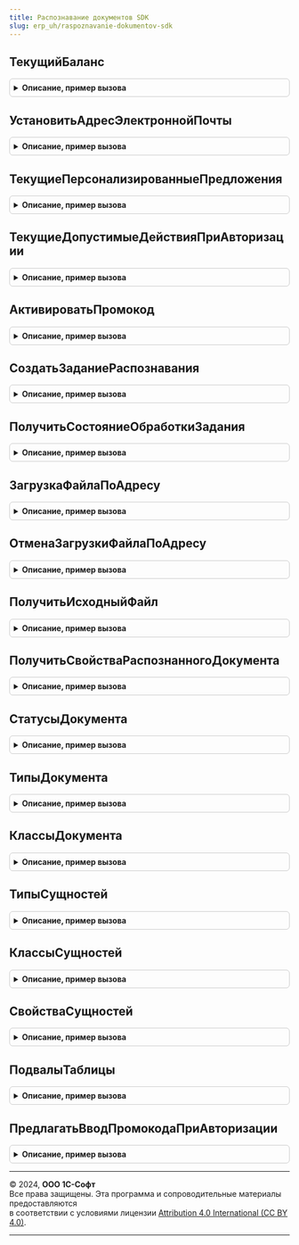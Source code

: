 ```yaml
---
title: Распознавание документов SDK
slug: erp_uh/raspoznavanie-dokumentov-sdk
---
```



## ТекущийБаланс
<details style="margin: 1em 0; padding: 0.5em; border: 1px solid #ccc; border-radius: 6px;">

<summary style="font-weight: bold; cursor: pointer;">Описание, пример вызова</summary>

```bsl

// Выполняет запрос к серверу распознавания документов для получения состояния текущего баланса.
//
// Возвращаемое значение:
//  См. РаспознаваниеДокументовSDK.КакСостояниеТекущегоБаланса.
//
Функция ТекущийБаланс() Экспорт
```

Пример вызова
```bsl
Результат = РаспознаваниеДокументовSDK.ТекущийБаланс() 
```
</details>

## УстановитьАдресЭлектроннойПочты
<details style="margin: 1em 0; padding: 0.5em; border: 1px solid #ccc; border-radius: 6px;">

<summary style="font-weight: bold; cursor: pointer;">Описание, пример вызова</summary>

```bsl

// Выполняет запрос к серверу распознавания документов для установки адреса электронной почты.
// Этот адрес будет использоваться для уведомления об активации учетной записи
// и для сообщений об изменении баланса.
//
// Параметры:
//  АдресЭлПочты - Строка - Адрес электронной почты клиента.
//
Процедура УстановитьАдресЭлектроннойПочты(АдресЭлПочты) Экспорт
```

Пример вызова
```bsl
РаспознаваниеДокументовSDK.УстановитьАдресЭлектроннойПочты(АдресЭлПочты) 
```
</details>

## ТекущиеПерсонализированныеПредложения
<details style="margin: 1em 0; padding: 0.5em; border: 1px solid #ccc; border-radius: 6px;">

<summary style="font-weight: bold; cursor: pointer;">Описание, пример вызова</summary>

```bsl

// Выполняет запрос к серверу распознавания документов для получения предложений клиенту.
//
// Параметры:
//  Пользователь - Строка - Уникальный идентификатор пользователя ИБ
//  Размещение - Строка - Код места размещения баннера
//  ЗакрытыеБаннеры - Соответствие- Список идентификаторов закрытых баннеров, Ключ - Идентификатор, Значение - Дата
//
// Возвращаемое значение:
//  См. РаспознаваниеДокументовSDK.КакПерсонализированныеПредложения.
//
Функция ТекущиеПерсонализированныеПредложения(Пользователь = Неопределено, Размещение = Неопределено, ЗакрытыеБаннеры = Неопределено) Экспорт
```

Пример вызова
```bsl
Результат = РаспознаваниеДокументовSDK.ТекущиеПерсонализированныеПредложения(Пользователь, Размещение, ЗакрытыеБаннеры);
```
</details>

## ТекущиеДопустимыеДействияПриАвторизации
<details style="margin: 1em 0; padding: 0.5em; border: 1px solid #ccc; border-radius: 6px;">

<summary style="font-weight: bold; cursor: pointer;">Описание, пример вызова</summary>

```bsl

// Выполняет запрос к серверу распознавания документов для проверки допустимых действий при авторизации.
//
// Возвращаемое значение:
//  См. РаспознаваниеДокументовSDK.КакДопустимыеДействияПриАвторизации.
//
Функция ТекущиеДопустимыеДействияПриАвторизации() Экспорт
```

Пример вызова
```bsl
Результат = РаспознаваниеДокументовSDK.ТекущиеДопустимыеДействияПриАвторизации() 
```
</details>

## АктивироватьПромокод
<details style="margin: 1em 0; padding: 0.5em; border: 1px solid #ccc; border-radius: 6px;">

<summary style="font-weight: bold; cursor: pointer;">Описание, пример вызова</summary>

```bsl

// Выполняет запрос к серверу распознавания документов для активации промокода.
//
// Параметры:
//  Промокод - Строка
//
// Возвращаемое значение:
//  См. РаспознаваниеДокументовSDK.КакРезультатАктивацииПромокода.
//
Функция АктивироватьПромокод(Промокод) Экспорт
```

Пример вызова
```bsl
Результат = РаспознаваниеДокументовSDK.АктивироватьПромокод(Промокод) 
```
</details>

## СоздатьЗаданиеРаспознавания
<details style="margin: 1em 0; padding: 0.5em; border: 1px solid #ccc; border-radius: 6px;">

<summary style="font-weight: bold; cursor: pointer;">Описание, пример вызова</summary>

```bsl

// Выполняет запрос к серверу распознавания документов для создания задания распознавания.
//
// Параметры:
//  ИменаФайлов - Массив из Строка - Имена файлов, которые необходимо отправить на распознавание.
//  ДатаСоздания - Дата - Дата создания задания распознавания, если не указана - текущая дата сеанса.
//
// Возвращаемое значение:
//  Строка - Идентификатор задания распознавания.
//
Функция СоздатьЗаданиеРаспознавания(ИменаФайлов, ДатаСоздания = Неопределено) Экспорт
```

Пример вызова
```bsl
Результат = РаспознаваниеДокументовSDK.СоздатьЗаданиеРаспознавания(ИменаФайлов, ДатаСоздания);
```
</details>

## ПолучитьСостояниеОбработкиЗадания
<details style="margin: 1em 0; padding: 0.5em; border: 1px solid #ccc; border-radius: 6px;">

<summary style="font-weight: bold; cursor: pointer;">Описание, пример вызова</summary>

```bsl

// Выполняет запрос к серверу распознавания документов для получения состояния обработки задания распознавания.
//
// Параметры:
//  ИдентификаторЗадания - Строка - Задание состояние которого необходимо получить.
//    Получается с помощью метода См. РаспознаваниеДокументовSDK.СоздатьЗаданиеРаспознавания.
//
// Возвращаемое значение:
//  См. РаспознаваниеДокументовSDK.КакСостояниеОбработкиЗадания.
//
Функция ПолучитьСостояниеОбработкиЗадания(ИдентификаторЗадания) Экспорт
```

Пример вызова
```bsl
Результат = РаспознаваниеДокументовSDK.ПолучитьСостояниеОбработкиЗадания(ИдентификаторЗадания) 
```
</details>

## ЗагрузкаФайлаПоАдресу
<details style="margin: 1em 0; padding: 0.5em; border: 1px solid #ccc; border-radius: 6px;">

<summary style="font-weight: bold; cursor: pointer;">Описание, пример вызова</summary>

```bsl

// Выполняет запрос к серверу распознавания документов для загрузки файла по выделенному адресу.
//
// Параметры:
//  АдресЗагрузкиФайла - Строка - Адрес, выданный сервером распознавания для загрузки файла.
//    Получается с помощью метода См. РаспознаваниеДокументовSDK.ПолучитьСостояниеОбработкиЗадания.
//  Данные - ДвоичныеДанные - Данные загружаемого файла.
//
// Возвращаемое значение:
//  Строка - Идентификатор файла.
//
Функция ЗагрузкаФайлаПоАдресу(АдресЗагрузкиФайла, Данные) Экспорт
```

Пример вызова
```bsl
Результат = РаспознаваниеДокументовSDK.ЗагрузкаФайлаПоАдресу(АдресЗагрузкиФайла, Данные) 
```
</details>

## ОтменаЗагрузкиФайлаПоАдресу
<details style="margin: 1em 0; padding: 0.5em; border: 1px solid #ccc; border-radius: 6px;">

<summary style="font-weight: bold; cursor: pointer;">Описание, пример вызова</summary>

```bsl

// Выполняет запрос к серверу распознавания документов для отмены загрузки файла по адресу.
//
// Метод предназначен для отмены загрузки в случае, когда клиентское приложение понимает, что запросило слишком много
// слотов для загрузки файлов и в процессе отправки какой-либо из файлов больше отправлять не требуется.
//
// Параметры:
//  АдресЗагрузкиФайла - Строка - Адрес, выданный сервером распознавания для загрузки файла.
//                                Получается с помощью метода См. РаспознаваниеДокументовSDK.ПолучитьСостояниеОбработкиЗадания.
//
Процедура ОтменаЗагрузкиФайлаПоАдресу(АдресЗагрузкиФайла) Экспорт
```

Пример вызова
```bsl
РаспознаваниеДокументовSDK.ОтменаЗагрузкиФайлаПоАдресу(АдресЗагрузкиФайла) 
```
</details>

## ПолучитьИсходныйФайл
<details style="margin: 1em 0; padding: 0.5em; border: 1px solid #ccc; border-radius: 6px;">

<summary style="font-weight: bold; cursor: pointer;">Описание, пример вызова</summary>

```bsl

// Выполняет запрос к серверу распознавания документов для загрузки файла по выделенному адресу.
//
// Параметры:
//  ИдентификаторФайла - Строка - Идентификатор файла.
//   Получается с помощью метода См. РаспознаваниеДокументовSDK.ЗагрузкаФайлаПоАдресу.
//
// Возвращаемое значение:
// ДвоичныеДанные - Данные исходного файла.
//
Функция ПолучитьИсходныйФайл(ИдентификаторФайла) Экспорт
```

Пример вызова
```bsl
Результат = РаспознаваниеДокументовSDK.ПолучитьИсходныйФайл(ИдентификаторФайла) 
```
</details>

## ПолучитьСвойстваРаспознанногоДокумента
<details style="margin: 1em 0; padding: 0.5em; border: 1px solid #ccc; border-radius: 6px;">

<summary style="font-weight: bold; cursor: pointer;">Описание, пример вызова</summary>

```bsl

// Выполняет запрос к серверу распознавания документов для получения свойств распознанного документа.
//
// Параметры:
//  ИдентификаторДокумента - Документ свойства которого необходимо получить.
//    Получается с помощью метода См. РаспознаваниеДокументовSDK.ПолучитьСостояниеОбработкиЗадания.
//
//
// Возвращаемое значение:
//  См. РаспознаваниеДокументовSDK.КакСвойстваРаспознанногоДокумента.
//
Функция ПолучитьСвойстваРаспознанногоДокумента(ИдентификаторДокумента) Экспорт
```

Пример вызова
```bsl
Результат = РаспознаваниеДокументовSDK.ПолучитьСвойстваРаспознанногоДокумента(ИдентификаторДокумента) 
```
</details>

## СтатусыДокумента
<details style="margin: 1em 0; padding: 0.5em; border: 1px solid #ccc; border-radius: 6px;">

<summary style="font-weight: bold; cursor: pointer;">Описание, пример вызова</summary>

```bsl

// Структура статусов документа.
//
// Возвращаемое значение:
//   Структура
//
Функция СтатусыДокумента() Экспорт
```

Пример вызова
```bsl
Результат = РаспознаваниеДокументовSDK.СтатусыДокумента() 
```
</details>

## ТипыДокумента
<details style="margin: 1em 0; padding: 0.5em; border: 1px solid #ccc; border-radius: 6px;">

<summary style="font-weight: bold; cursor: pointer;">Описание, пример вызова</summary>

```bsl

// Структура типов документа.
//
// Возвращаемое значение:
//   Структура
//
Функция ТипыДокумента() Экспорт
```

Пример вызова
```bsl
Результат = РаспознаваниеДокументовSDK.ТипыДокумента() 
```
</details>

## КлассыДокумента
<details style="margin: 1em 0; padding: 0.5em; border: 1px solid #ccc; border-radius: 6px;">

<summary style="font-weight: bold; cursor: pointer;">Описание, пример вызова</summary>

```bsl

// Структура классов документа.
//
// Возвращаемое значение:
//   Структура
//
Функция КлассыДокумента() Экспорт
```

Пример вызова
```bsl
Результат = РаспознаваниеДокументовSDK.КлассыДокумента() 
```
</details>

## ТипыСущностей
<details style="margin: 1em 0; padding: 0.5em; border: 1px solid #ccc; border-radius: 6px;">

<summary style="font-weight: bold; cursor: pointer;">Описание, пример вызова</summary>

```bsl

// Структура типов сущностей.
//
// Возвращаемое значение:
//   Структура
//
Функция ТипыСущностей() Экспорт
```

Пример вызова
```bsl
Результат = РаспознаваниеДокументовSDK.ТипыСущностей() 
```
</details>

## КлассыСущностей
<details style="margin: 1em 0; padding: 0.5em; border: 1px solid #ccc; border-radius: 6px;">

<summary style="font-weight: bold; cursor: pointer;">Описание, пример вызова</summary>

```bsl

// Структура классов сущностей.
//
// Возвращаемое значение:
//   Структура
//
Функция КлассыСущностей() Экспорт
```

Пример вызова
```bsl
Результат = РаспознаваниеДокументовSDK.КлассыСущностей() 
```
</details>

## СвойстваСущностей
<details style="margin: 1em 0; padding: 0.5em; border: 1px solid #ccc; border-radius: 6px;">

<summary style="font-weight: bold; cursor: pointer;">Описание, пример вызова</summary>

```bsl

// Структура свойств сущностей.
//
// Возвращаемое значение:
//   Структура
//
Функция СвойстваСущностей() Экспорт
```

Пример вызова
```bsl
Результат = РаспознаваниеДокументовSDK.СвойстваСущностей() 
```
</details>

## ПодвалыТаблицы
<details style="margin: 1em 0; padding: 0.5em; border: 1px solid #ccc; border-radius: 6px;">

<summary style="font-weight: bold; cursor: pointer;">Описание, пример вызова</summary>

```bsl

// Структура подвалов таблиц.
//
// Возвращаемое значение:
//   Структура
//
Функция ПодвалыТаблицы() Экспорт
```

Пример вызова
```bsl
Результат = РаспознаваниеДокументовSDK.ПодвалыТаблицы() 
```
</details>

## ПредлагатьВводПромокодаПриАвторизации
<details style="margin: 1em 0; padding: 0.5em; border: 1px solid #ccc; border-radius: 6px;">

<summary style="font-weight: bold; cursor: pointer;">Описание, пример вызова</summary>

```bsl

// Выполняет запрос к серверу распознавания документов для проверки нужно ли предлагать ввести промокод.
//
// Возвращаемое значение:
//  Булево
//
Функция ПредлагатьВводПромокодаПриАвторизации() Экспорт
```

Пример вызова
```bsl
Результат = РаспознаваниеДокументовSDK.ПредлагатьВводПромокодаПриАвторизации() 
```
</details>

---

© 2024, **ООО 1С-Софт**  
Все права защищены. Эта программа и сопроводительные материалы предоставляются  
в соответствии с условиями лицензии [Attribution 4.0 International (CC BY 4.0)](https://creativecommons.org/licenses/by/4.0/legalcode).

---
